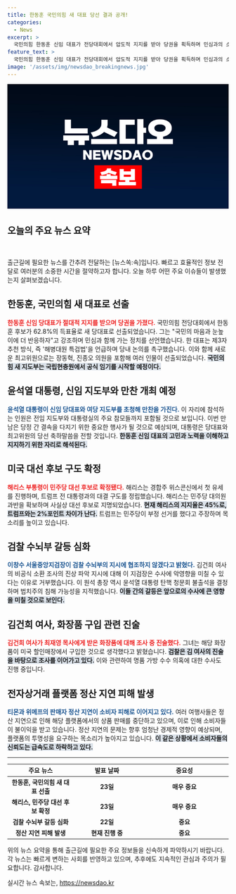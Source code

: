 ```yaml
---
title: 한동훈 국민의힘 새 대표 당선 결과 공개!
categories:
  - News
excerpt: >
  국민의힘 한동훈 신임 대표가 전당대회에서 압도적 지지를 받아 당권을 획득하며 민심과의 소통을 강조했습니다. 윤석열 대통령은 한 대표와 신임 지도부를 초청해 당정 화합을 다짐할 예정입니다.
feature_text: >
  국민의힘 한동훈 신임 대표가 전당대회에서 압도적 지지를 받아 당권을 획득하며 민심과의 소통을 강조했습니다. 윤석열 대통령은 한 대표와 신임 지도부를 초청해 당정 화합을 다짐할 예정입니다.
image: '/assets/img/newsdao_breakingnews.jpg'
---
```


<p><img src="/assets/img/newsdao_breakingnews.jpg" alt="bookingtag 속보" /></p>

<h2 data-ke-size="size26">오늘의 주요 뉴스 요약</h2>

<p data-ke-size="size16">&nbsp;</p>

<p>출근길에 필요한 뉴스를 간추려 전달하는 [뉴스쏙:속]입니다. 빠르고 효율적인 정보 전달로 여러분의 소중한 시간을 절약하고자 합니다. 오늘 하루 어떤 주요 이슈들이 발생했는지 살펴보겠습니다.</p>

<h2 data-ke-size="size26">한동훈, 국민의힘 새 대표로 선출</h2>

<p><b><span style="color: #ee2323;">한동훈 신임 당대표가 절대적 지지를 받으며 당권을 가졌다.</span></b> 국민의힘 전당대회에서 한동훈 후보가 62.8%의 득표율로 새 당대표로 선출되었습니다. 그는 "국민의 마음과 눈높이에 더 반응하자"고 강조하며 민심과 함께 가는 정치를 선언했습니다. 한 대표는 제3자 추천 방식, 즉 '해병대원 특검법'을 언급하며 당내 논의를 촉구했습니다. 이와 함께 새로운 최고위원으로는 장동혁, 진종오 의원을 포함해 여러 인물이 선출되었습니다. <b><span style="background-color: #21538527;">국민의힘 새 지도부는 국립현충원에서 공식 임기를 시작할 예정이다.</span></b> </p>

<h2 data-ke-size="size26">윤석열 대통령, 신임 지도부와 만찬 개최 예정</h2>

<p><b><span style="color: #1a5490;">윤석열 대통령이 신임 당대표와 여당 지도부를 초청해 만찬을 가진다.</span></b> 이 자리에 참석하는 인원은 전임 지도부와 대통령실의 주요 참모들까지 포함될 것으로 보입니다. 이번 만남은 당정 간 결속을 다지기 위한 중요한 행사가 될 것으로 예상되며, 대통령은 당대표와 최고위원의 당선 축하말씀을 전할 것입니다. <b><span style="background-color: #21538527;">한동훈 신임 대표의 고민과 노력을 이해하고 지지하기 위한 자리로 해석된다.</span></b> </p>

<h2 data-ke-size="size26">미국 대선 후보 구도 확정</h2>

<p><b><span style="color: #ee2323;">해리스 부통령이 민주당 대선 후보로 확정됐다.</span></b> 해리스는 경합주 위스콘신에서 첫 유세를 진행하며, 트럼프 전 대통령과의 대결 구도를 정립했습니다. 해리스는 민주당 대의원 과반을 확보하며 사실상 대선 후보로 지명되었습니다. <b><span style="background-color: #21538527;">현재 해리스의 지지율은 45%로, 트럼프와는 2%포인트 차이가 난다.</span></b> 트럼프는 민주당이 부정 선거를 했다고 주장하며 목소리를 높이고 있습니다. </p>

<h2 data-ke-size="size26">검찰 수뇌부 갈등 심화</h2>

<p><b><span style="color: #1a5490;">이창수 서울중앙지검장이 검찰 수뇌부의 지시에 협조하지 않겠다고 밝혔다.</span></b> 김건희 여사의 비공식 소환 조사의 진상 파악 지시에 대해 이 지검장은 수사에 악영향을 미칠 수 있다는 이유로 거부했습니다. 이 원석 총장 역시 윤석열 대통령 탄핵 청문회 불출석을 결정하며 법치주의 침해 가능성을 지적했습니다. <b><span style="background-color: #21538527;">이들 간의 갈등은 앞으로의 수사에 큰 영향을 미칠 것으로 보인다.</span></b></p>

<h2 data-ke-size="size26">김건희 여사, 화장품 구입 관련 진술</h2>

<p><b><span style="color: #ee2323;">김건희 여사가 최재영 목사에게 받은 화장품에 대해 조사 중 진술했다.</span></b> 그녀는 해당 화장품이 미국 할인매장에서 구입한 것으로 생각했다고 밝혔습니다. <b><span style="background-color: #21538527;">검찰은 김 여사의 진술을 바탕으로 조사를 이어가고 있다.</span></b> 이와 관련하여 명품 가방 수수 의혹에 대한 수사도 진행 중입니다. </p>

<h2 data-ke-size="size26">전자상거래 플랫폼 정산 지연 피해 발생</h2>

<p><b><span style="color: #1a5490;">티몬과 위메프의 판매자 정산 지연이 소비자 피해로 이어지고 있다.</span></b> 여러 여행사들은 정산 지연으로 인해 해당 플랫폼에서의 상품 판매를 중단하고 있으며, 이로 인해 소비자들이 불이익을 받고 있습니다. 정산 지연의 문제는 향후 엄청난 경제적 영향이 예상되며, 플랫폼의 투명성을 요구하는 목소리가 높아지고 있습니다. <b><span style="background-color: #21538527;">이 같은 상황에서 소비자들의 신뢰도는 급속도로 하락하고 있다.</span></b></p>

<hr>

<table style="width: 100%; border-collapse: collapse;">
  <thead>
    <tr>
      <th style="text-align: center; width: 30%;"><b>주요 뉴스</b></th>
      <th style="text-align: center; width: 30%;"><b>발표 날짜</b></th>
      <th style="text-align: center; width: 40%;"><b>중요성</b></th>
    </tr>
  </thead>
  <tbody>
    <tr>
      <td style="text-align: center; height: 17px;"><b>한동훈, 국민의힘 새 대표 선출</b></td>
      <td style="text-align: center; height: 17px;"><b>23일</b></td>
      <td style="text-align: center; height: 17px;"><b>매우 중요</b></td>
    </tr>
    <tr>
      <td style="text-align: center; height: 17px;"><b>해리스, 민주당 대선 후보 확정</b></td>
      <td style="text-align: center; height: 17px;"><b>23일</b></td>
      <td style="text-align: center; height: 17px;"><b>매우 중요</b></td>
    </tr>
    <tr>
      <td style="text-align: center; height: 17px;"><b>검찰 수뇌부 갈등 심화</b></td>
      <td style="text-align: center; height: 17px;"><b>22일</b></td>
      <td style="text-align: center; height: 17px;"><b>중요</b></td>
    </tr>
    <tr>
      <td style="text-align: center; height: 17px;"><b>정산 지연 피해 발생</b></td>
      <td style="text-align: center; height: 17px;"><b>현재 진행 중</b></td>
      <td style="text-align: center; height: 17px;"><b>중요</b></td>
    </tr>
  </tbody>
</table>

<p data-ke-size="size16"></p>

<p>위의 뉴스 요약을 통해 출근길에 필요한 주요 정보들을 신속하게 파악하시기 바랍니다. 각 뉴스는 빠르게 변하는 사회를 반영하고 있으며, 추후에도 지속적인 관심과 주의가 필요합니다. 감사합니다.</p>
실시간 뉴스 속보는, <a href="https://newsdao.kr" rel="dofollow">https://newsdao.kr</a>


